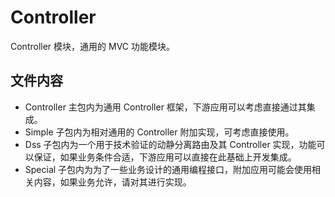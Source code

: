 # Controller 
Controller 模块，通用的 MVC 功能模块。

## 文件内容
- Controller 主包内为通用 Controller 框架，下游应用可以考虑直接通过其集成。
- Simple 子包内为相对通用的 Controller 附加实现，可考虑直接使用。
- Dss 子包内为一个用于技术验证的动静分离路由及其 Controller 实现，功能可以保证，如果业务条件合适，下游应用可以直接在此基础上开发集成。
- Special 子包内为为了一些业务设计的通用编程接口，附加应用可能会使用相关内容，如果业务允许，请对其进行实现。